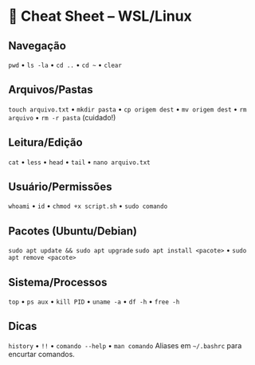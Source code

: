 # 📌 Cheat Sheet – WSL/Linux

## Navegação
`pwd` • `ls -la` • `cd ..` • `cd ~` • `clear`

## Arquivos/Pastas
`touch arquivo.txt` • `mkdir pasta` • `cp origem dest` • `mv origem dest` • `rm arquivo` • `rm -r pasta` (cuidado!)

## Leitura/Edição
`cat` • `less` • `head` • `tail` • `nano arquivo.txt`

## Usuário/Permissões
`whoami` • `id` • `chmod +x script.sh` • `sudo comando`

## Pacotes (Ubuntu/Debian)
`sudo apt update && sudo apt upgrade`
`sudo apt install <pacote>` • `sudo apt remove <pacote>`

## Sistema/Processos
`top` • `ps aux` • `kill PID` • `uname -a` • `df -h` • `free -h`

## Dicas
`history` • `!!` • `comando --help` • `man comando`
Aliases em `~/.bashrc` para encurtar comandos.
